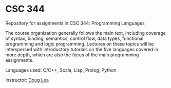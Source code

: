 # CSC 344
Repository for assignments in CSC 344: Programming Languages

The course organization generally follows the main text, including coverage of syntax, binding, semantics, control flow, data types, functional programming and logic programming. Lectures on these topics will be interspersed with introductory tutorials on the five languages covered in more depth, which are also the focus of the main programming assignments.

Languages used: C/C++, Scala, Lisp, Prolog, Python

Instructor: [Doug Lea](http://gee.cs.oswego.edu/dl/)
